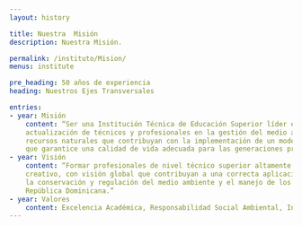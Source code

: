 ```yaml
---
layout: history

title: Nuestra  Misión
description: Nuestra Misión.

permalink: /instituto/Mision/
menus: institute

pre_heading: 50 años de experiencia
heading: Nuestros Ejes Transversales

entries:
- year: Misión
    content: “Ser una Institución Técnica de Educación Superior líder en la formación, capacitación y
    actualización de técnicos y profesionales en la gestión del medio ambiente y en el manejo de los
    recursos naturales que contribuyan con la implementación de un modelo de desarrollo sostenible
    que garantice una calidad de vida adecuada para las generaciones presentes y futuras.”
- year: Visión
    content: “Formar profesionales de nivel técnico superior altamente calificados, con espíritu crítico,
    creativo, con visión global que contribuyan a una correcta aplicación de una política pública para
    la conservación y regulación del medio ambiente y el manejo de los recursos naturales de la
    República Dominicana.”
- year: Valores
    content: Excelencia Académica, Responsabilidad Social Ambiental, Integridad, Equidad . 
---
```

